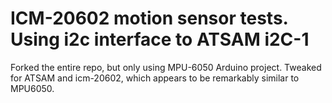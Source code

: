 # ICM-20602 motion sensor tests. Using i2c interface to ATSAM i2C-1

Forked the entire repo, but only using MPU-6050 Arduino project.
Tweaked for ATSAM and icm-20602, which appears to be remarkably similar to MPU6050.

